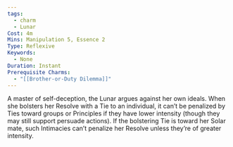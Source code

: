 ```yaml
---
tags:
  - charm
  - Lunar
Cost: 4m
Mins: Manipulation 5, Essence 2
Type: Reflexive
Keywords:
  - None
Duration: Instant
Prerequisite Charms:
  - "[[Brother-or-Duty Dilemma]]"
---
```

A master of self-deception, the Lunar argues against her own ideals. When she bolsters her Resolve with a Tie to an individual, it can’t be penalized by Ties toward groups or Principles if they have lower intensity (though they may still support persuade actions). If the bolstering Tie is toward her Solar mate, such Intimacies can’t penalize her Resolve unless they’re of greater intensity.